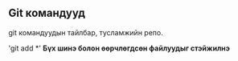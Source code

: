 ## Git командууд
git командуудын тайлбар, тусламжийн репо.

'git add *' **Бүх шинэ болон өөрчлөгдсөн файлуудыг стэйжилнэ**
